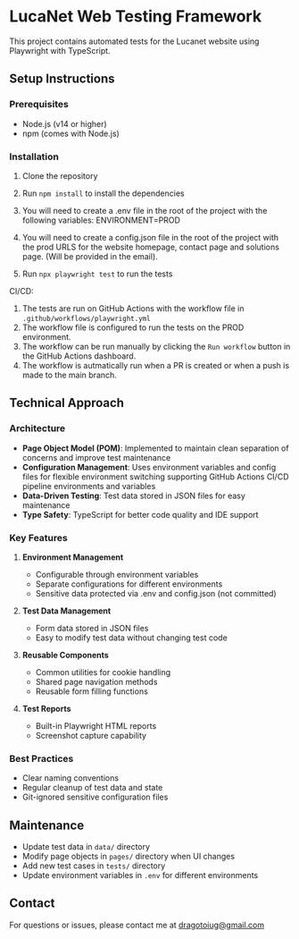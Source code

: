 # LucaNet Web Testing Framework

This project contains automated tests for the Lucanet website using Playwright with TypeScript.

## Setup Instructions

### Prerequisites
- Node.js (v14 or higher)
- npm (comes with Node.js)

### Installation
1. Clone the repository
2. Run `npm install` to install the dependencies
3. You will need to create a .env file in the root of the project with the following variables: 
    ENVIRONMENT=PROD
4. You will need to create a config.json file in the root of the project with the prod URLS for the website homepage, contact page and solutions page. (Will be provided in the email).

5. Run `npx playwright test` to run the tests

CI/CD: 
1. The tests are run on GitHub Actions with the workflow file in `.github/workflows/playwright.yml`
2. The workflow file is configured to run the tests on the PROD environment.
3. The workflow can be run manually by clicking the `Run workflow` button in the GitHub Actions dashboard. 
4. The workflow is autmatically run when a PR is created or when a push is made to the main branch.

## Technical Approach

### Architecture
- **Page Object Model (POM)**: Implemented to maintain clean separation of concerns and improve test maintenance
- **Configuration Management**: Uses environment variables and config files for flexible environment switching supporting GitHub Actions CI/CD pipeline environments and variables
- **Data-Driven Testing**: Test data stored in JSON files for easy maintenance
- **Type Safety**: TypeScript for better code quality and IDE support

### Key Features
1. **Environment Management**
   - Configurable through environment variables
   - Separate configurations for different environments
   - Sensitive data protected via .env and config.json (not committed)

2. **Test Data Management**
   - Form data stored in JSON files
   - Easy to modify test data without changing test code


3. **Reusable Components**
   - Common utilities for cookie handling
   - Shared page navigation methods
   - Reusable form filling functions

4. **Test Reports**
   - Built-in Playwright HTML reports
   - Screenshot capture capability


### Best Practices
- Clear naming conventions
- Regular cleanup of test data and state
- Git-ignored sensitive configuration files

## Maintenance

- Update test data in `data/` directory
- Modify page objects in `pages/` directory when UI changes
- Add new test cases in `tests/` directory
- Update environment variables in `.env` for different environments

## Contact

For questions or issues, please contact me at dragotoiug@gmail.com